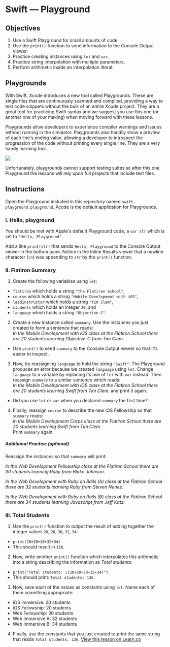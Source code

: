 # Swift — Playground

## Objectives

1. Use a Swift Playground for small amounts of code.
2. Use the `print()` function to send information to the Console Output viewer.
3. Practice creating instances using `let` and `var`.
4. Practice string interpolation with multiple parameters. 
5. Perform arithmetic inside an interpolation literal.

## Playgrounds

With Swift, Xcode introduces a new tool called Playgrounds. These are single files that are continuously scanned and compiled, providing a way to test code snippets without the bulk of an entire Xcode project. They are a great tool for practicing Swift syntax and we suggest you use this one (or another one of your making) when moving forward with these lessons.

Playgrounds allow developers to experience compiler warnings and issues without running in the simulator. Playgrounds also handily show a preview of each line's ending value, allowing a developer to introspect the progression of the code without printing every single line. They are a very handy learning tool.

![](https://curriculum-content.s3.amazonaws.com/swift/swift-playground/playground_areas.png)

Unfortunately, playgrounds cannot support testing suites so after this one Playground the lessons will rely upon full projects that include test files.

## Instructions

Open the Playground included in this repository named `swift-playground.playground`. Xcode is the default application for Playgrounds.

### I. Hello, playground

You should be met with Apple's default Playground code, a `var str` which is set to `"Hello, Playground"`. 

Add a line `print(str)` that sends `Hello, Playground` to the Console Output viewer in the bottom pane. Notice in the Inline Results viewer that a newline character (`\n`) was appending to `str` by the `print()` function.

### II. Flatiron Summary

1. Create the following variables using `let`:
  * `flatiron` which holds a string `"the Flatiron School"`,
  * `course` which holds a string `"Mobile Development with iOS"`,
  * `leadInstructor` which holds a string `"Tim Clem"`,
  * `students` which holds an integer `20`, and
  * `language` which holds a string `"Objective-C"`.

2. Create a new instance called `summary`. Use the instances you just created to form a sentence that reads:  
*In the Mobile Development with iOS class at the Flatiron School there are 20 students learning Objective-C from Tim Clem.*
  * Use `print()` to send `summary` to the Console Output viewer so that it's easier to inspect.

3. Now, try reassigning `language` to hold the string `"Swift"`. The Playground produces an error because we created `language` using `let`. Change `language` to a variable by replacing its use of `let` with `var` instead. Then reassign `summary` to a similar sentence which reads:  
*In the Mobile Development with iOS class at the Flatiron School there are 20 students learning Swift from Tim Clem.* and print it again. 
  * Did you use `let` or `var` when you declared `summary` the first time?

4. Finally, reassign `course` to describe the new iOS Fellowship so that `summary` reads:  
*In the Mobile Development Corps class at the Flatiron School there are 20 students learning Swift from Tim Clem.*  
Print `summary` again.

##### Additional Practice (optional)

Reassign the instances so that `summary` will print:  

*In the Web Development Fellowship class at the Flatiron School there are 30 students learning Ruby from Blake Johnson.*

*In the Web Development with Ruby on Rails (A) class at the Flatiron School there are 32 students learning Ruby from Steven Nunez.*  

*In the Web Development with Ruby on Rails (B) class at the Flatiron School there are 34 students learning Javascript from Jeff Katz.*

### III. Total Students

1. Use the `print()` function to output the result of adding together the integer values `20`, `20`, `30`, `32`, `34`:
  * `print(20+20+30+32+34)`
  * This should result in `136`.

2. Now, write another `print()` function which interpolates this arithmetic into a string describing the information as *Total students*:
  * `print("Total students: \(20+20+30+32+34)")`
  * This should print: `Total students: 136`.

3. Now, save each of the values as constants using `let`. Name each of them something appropriate:
  * iOS Immersive: 20 students
  * iOS Fellowship: 20 students
  * Web Fellowship: 30 students
  * Web Immersive A: 32 students
  * Web Immersive B: 34 students

4. Finally, use the constants that you just created to print the same string that reads `Total students: 136`.
<a href='https://learn.co/lessons/swift-playground' data-visibility='hidden'>View this lesson on Learn.co</a>
